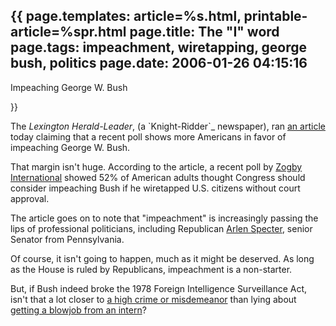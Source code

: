 {{
page.templates: article=%s.html, printable-article=%spr.html
page.title: The "I" word
page.tags: impeachment, wiretapping, george bush, politics
page.date: 2006-01-26 04:15:16
---
Impeaching George W. Bush


}}

The *Lexington Herald-Leader*, (a \`Knight-Ridder\`\_ newspaper),
ran
[an article][]
today claiming that a recent poll shows more Americans in favor of
impeaching George W. Bush.

That margin isn't huge. According to the article, a recent poll by
[Zogby International][] showed 52% of American
adults thought Congress should consider impeaching Bush if he
wiretapped U.S. citizens without court approval.

The article goes on to note that "impeachment" is increasingly
passing the lips of professional politicians, including Republican
[Arlen Specter][], senior Senator from
Pennsylvania.

Of course, it isn't going to happen, much as it might be deserved.
As long as the House is ruled by Republicans, impeachment is a
non-starter.

But, if Bush indeed broke the 1978 Foreign Intelligence
Surveillance Act, isn't that a lot closer to
[a high crime or misdemeanor][]
than lying about
[getting a blowjob from an intern][]?

[an article]: http://www.kentucky.com/mld/heraldleader/news/nation/13705324.htm
[Zogby International]: http://www.zogby.com/
[Arlen Specter]: http://specter.senate.gov/
[a high crime or misdemeanor]: http://www.infoplease.com/ipa/A0764613.html
[getting a blowjob from an intern]: http://www.clapper.org/bmc/indulgences/clinton-haiku.html
